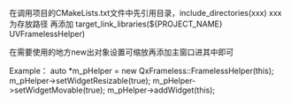在调用项目的CMakeLists.txt文件中先引用目录，include_directories(xxx) xxx为存放路径
再添加 target_link_libraries(${PROJECT_NAME} UVFramelessHelper)

在需要使用的地方new出对象设置可缩放再添加主窗口进其中即可

Example：
  auto *m_pHelper = new QxFrameless::FramelessHelper(this);
  m_pHelper->setWidgetResizable(true);
  m_pHelper->setWidgetMovable(true);
  m_pHelper->addWidget(this);
